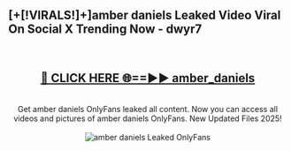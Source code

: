 <h2>[+[!VIRALS!]+]amber daniels Leaked Video Viral On Social X Trending Now - dwyr7</h2>
<br>
<div align="center">
<h2><a href="https://libra.edu.pl?amber_daniels" rel="nofollow">🔴 CLICK HERE 🌐==►► amber_daniels</a></h2>
<br>
Get amber daniels OnlyFans leaked all content. Now you can access all videos and pictures of amber daniels OnlyFans. New Updated Files 2025!
<br>
<br>
<a href="https://libra.edu.pl?amber_daniels" rel="nofollow" data-target="animated-image.originalLink"><img src="https://i.ibb.co.com/WyWwxjT/player-gif2.gif" alt="amber daniels Leaked OnlyFans" style="max-width: 100%; display: inline-block;" data-target="animated-image.originalImage"></a>
</div>
<br>